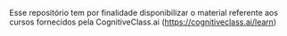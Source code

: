 Esse repositório tem por finalidade disponibilizar o material referente aos cursos fornecidos pela CognitiveClass.ai (https://cognitiveclass.ai/learn)

